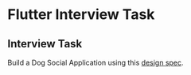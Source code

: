 # Flutter Interview Task

## Interview Task

Build a Dog Social Application using this [design spec](https://www.figma.com/file/bSQMB5hImn2F44fmsr9559/Flutter-Interview-Task?node-id=0%3A1).
